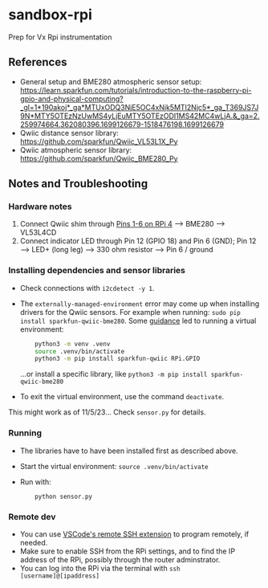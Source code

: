 # sandbox-rpi
Prep for Vx Rpi instrumentation

## References
* General setup and BME280 atmospheric sensor setup: https://learn.sparkfun.com/tutorials/introduction-to-the-raspberry-pi-gpio-and-physical-computing?_gl=1*190akoj*_ga*MTUxODQ3NjE5OC4xNjk5MTI2Njc5*_ga_T369JS7J9N*MTY5OTEzNzUwMS4yLjEuMTY5OTEzODI1MS42MC4wLjA.&_ga=2.259974664.362080396.1699126679-1518476198.1699126679
* Qwiic distance sensor library: https://github.com/sparkfun/Qwiic_VL53L1X_Py
* Qwiic atmospheric sensor library: https://github.com/sparkfun/Qwiic_BME280_Py


## Notes and Troubleshooting

### Hardware notes

1. Connect Qwiic shim through [Pins 1-6 on RPi 4](https://pinout.xyz/) --> BME280 --> VL53L4CD
2. Connect indicator LED through Pin 12 (GPIO 18) and Pin 6 (GND); Pin 12 --> LED+ (long leg) --> 330 ohm resistor --> Pin 6 / ground

### Installing dependencies and sensor libraries

* Check connections with `i2cdetect -y 1`.

* The `externally-managed-environment` error may come up when installing drivers for the Qwiic sensors.  For example when running: `sudo pip install sparkfun-qwiic-bme280`.  Some [guidance](https://stackoverflow.com/questions/75602063/pip-install-r-requirements-txt-is-failing-this-environment-is-externally-mana/75696359#75696359) led to running a virtual environment:

    ```bash
        python3 -m venv .venv
        source .venv/bin/activate
        python3 -m pip install sparkfun-qwiic RPi.GPIO
    ```

    ...or install a specific library, like `python3 -m pip install sparkfun-qwiic-bme280`

* To exit the virtual environment, use the command `deactivate`.

This might work as of 11/5/23... Check `sensor.py` for details.

### Running

* The libraries have to have been installed first as described above.
* Start the virtual environment: `source .venv/bin/activate`
* Run with:

    ```shell
        python sensor.py
    ```


### Remote dev

* You can use [VSCode's remote SSH extension](https://www.raspberrypi.com/news/coding-on-raspberry-pi-remotely-with-visual-studio-code/) to program remotely, if needed.
* Make sure to enable SSH from the RPi settings, and to find the IP address of the RPi, possibly through the router adminstrator.
* You can log into the RPi via the terminal with `ssh [username]@[ipaddress]`